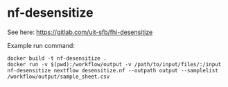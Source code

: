 # nf-desensitize
See here: https://gitlab.com/uit-sfb/fhi-desensitize

Example run command:
```
docker build -t nf-desensitize .
docker run -v $(pwd):/workflow/output -v /path/to/input/files/:/input nf-desensitize nextflow desensitize.nf --outpath output --samplelist /workflow/output/sample_sheet.csv
```
